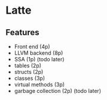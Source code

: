 # Latte

## Features

- Front end (4p)
- LLVM backend (8p)
- SSA (1p) (todo later)
- tables (2p)
- structs (2p)
- classes (3p)
- virtual methods (3p)
- garbage collection (2p) (todo later)
